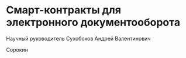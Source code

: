 # Смарт-контракты для электронного документооборота

Научный руководитель Сухобоков Андрей Валентинович

Сорокин
